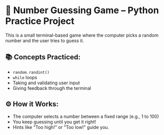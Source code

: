 # 🎲 Number Guessing Game – Python Practice Project
This is a small terminal-based game where the computer picks a random number and the user tries to guess it.

## 📚 Concepts Practiced:
- `random.randint()`
- `while` loops
- Taking and validating user input
- Giving feedback through the terminal

## ⚙️ How it Works:
- The computer selects a number between a fixed range (e.g., 1 to 100)
- You keep guessing until you get it right!
- Hints like "Too high!" or "Too low!" guide you.
